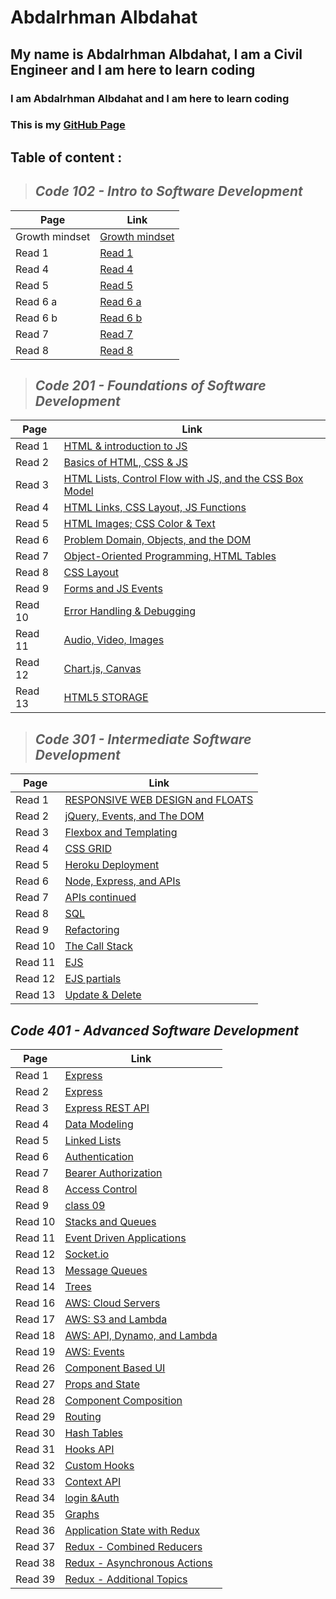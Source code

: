 # **Abdalrhman Albdahat**

## My name is Abdalrhman Albdahat, I am a Civil Engineer and I am here to learn coding



### I am Abdalrhman Albdahat and I am here to learn coding

### This is my [GitHub Page](https://github.com/boodah96)

## Table of content :


> ## *Code 102 - Intro to Software Development*

| Page           | Link                                                               |
|----------------|----------------|
| Growth mindset | [Growth mindset](https://boodah96.github.io/reading-notes/README1) |
| Read 1         |  [Read 1](https://boodah96.github.io/reading-notes/read_1)         |
| Read 4         |  [Read 4](https://boodah96.github.io/reading-notes/read4)|
| Read 5         |  [Read 5](https://boodah96.github.io/reading-notes/read5)|
| Read 6 a       |  [Read 6 a](https://boodah96.github.io/reading-notes/read6a)|
| Read 6 b       |  [Read 6 b](https://boodah96.github.io/reading-notes/read6b)|
| Read 7         |  [Read 7](https://boodah96.github.io/reading-notes/read7)|
| Read 8         |  [Read 8](https://boodah96.github.io/reading-notes/read8)|

> ## *Code 201 - Foundations of Software Development*

| Page   | Link                                                                           |
|--------|--------------------------------------------------------------------------------|
| Read 1 | [HTML & introduction to JS](https://boodah96.github.io/reading-notes/class-01) |
| Read 2 | [Basics of HTML, CSS & JS](https://boodah96.github.io/reading-notes/class-02)  |
| Read 3 | [HTML Lists, Control Flow with JS, and the CSS Box Model](https://boodah96.github.io/reading-notes/class-03)  |
| Read 4 | [HTML Links, CSS Layout, JS Functions](https://boodah96.github.io/reading-notes/class-04)  |
| Read 5 | [HTML Images; CSS Color & Text](https://boodah96.github.io/reading-notes/class-05)  |
| Read 6 | [Problem Domain, Objects, and the DOM](https://boodah96.github.io/reading-notes/class-06)  |
| Read 7 | [Object-Oriented Programming, HTML Tables](https://boodah96.github.io/reading-notes/class-07)  |
| Read 8 | [CSS Layout](https://boodah96.github.io/reading-notes/class-08)  |
| Read 9 | [Forms and JS Events](https://boodah96.github.io/reading-notes/class-09)  |
| Read 10 | [Error Handling & Debugging](https://boodah96.github.io/reading-notes/class-10)  |
| Read 11 | [Audio, Video, Images](https://boodah96.github.io/reading-notes/class-11)  |
| Read 12 | [Chart.js, Canvas](https://boodah96.github.io/reading-notes/class-12)  |
| Read 13 | [ HTML5 STORAGE](https://boodah96.github.io/reading-notes/class-13)  |

> ## *Code 301 - Intermediate Software Development*
| Page   | Link                                                                                 |
|--------| -------------------------------------------------------------------------------------|
| Read 1 | [RESPONSIVE WEB DESIGN and FLOATS](https://boodah96.github.io/reading-notes/read-01) |
| Read 2 | [ jQuery, Events, and The DOM](https://boodah96.github.io/reading-notes/read-02)     |
| Read 3 | [Flexbox and Templating](https://boodah96.github.io/reading-notes/read-03)           |
| Read 4 | [CSS GRID](https://boodah96.github.io/reading-notes/read-04)                         |
| Read 5 | [Heroku Deployment](https://boodah96.github.io/reading-notes/read-05)                |
| Read 6 | [Node, Express, and APIs](https://boodah96.github.io/reading-notes/read-06)          |
| Read 7 | [APIs continued](https://boodah96.github.io/reading-notes/read-07)                   |
| Read 8 | [SQL           ](https://boodah96.github.io/reading-notes/read-08)                   |
| Read 9 | [Refactoring   ](https://boodah96.github.io/reading-notes/read-09)                   |
| Read 10| [The Call Stack](https://boodah96.github.io/reading-notes/read-10)                   |
| Read 11| [EJS           ](https://boodah96.github.io/reading-notes/read-11)                   |
| Read 12| [EJS partials  ](https://boodah96.github.io/reading-notes/read-12)                   |
| Read 13| [Update & Delete  ](https://boodah96.github.io/reading-notes/read-13)                |

 ## *Code 401 - Advanced Software Development*
| Page    |  Link                                                                          |
| ------- |--------------------------------------------------------------------------------|
| Read 1  | [Express](https://boodah96.github.io/reading-notes/Read1)                      |
| Read 2  | [Express](https://boodah96.github.io/reading-notes/Read2)                      |
| Read 3  | [Express REST API](https://boodah96.github.io/reading-notes/Read3)             |
| Read 4  | [Data Modeling](https://boodah96.github.io/reading-notes/text4)                |
| Read 5  | [Linked Lists](https://boodah96.github.io/reading-notes/text5)                 |
| Read 6  | [Authentication](https://boodah96.github.io/reading-notes/text6)               |
| Read 7  | [Bearer Authorization](https://boodah96.github.io/reading-notes/text7)         |
| Read 8  | [Access Control](https://boodah96.github.io/reading-notes/text81)              |
| Read 9  | [class 09](https://boodah96.github.io/reading-notes/text9)                     |
| Read 10 | [Stacks and Queues](https://boodah96.github.io/reading-notes/text10)           |
| Read 11 | [ Event Driven Applications](https://boodah96.github.io/reading-notes/text11)  |
| Read 12 | [ Socket.io](https://boodah96.github.io/reading-notes/text12)                  |
| Read 13 | [ Message Queues](https://boodah96.github.io/reading-notes/text13)             |
| Read 14 | [ Trees](https://boodah96.github.io/reading-notes/text14)                      |
| Read 16 | [ AWS: Cloud Servers](https://boodah96.github.io/reading-notes/text16)         |
| Read 17 | [ AWS: S3 and Lambda](https://boodah96.github.io/reading-notes/text17)         |
| Read 18 | [ AWS: API, Dynamo, and Lambda](https://boodah96.github.io/reading-notes/text18)|
| Read 19 | [  AWS: Events](https://boodah96.github.io/reading-notes/text19)|
| Read 26 | [  Component Based UI](https://boodah96.github.io/reading-notes/text26)|
| Read 27 | [  Props and State](https://boodah96.github.io/reading-notes/text27)|
| Read 28 | [  Component Composition](https://boodah96.github.io/reading-notes/text28)|
| Read 29 | [  Routing](https://boodah96.github.io/reading-notes/text29)|
| Read 30 | [  Hash Tables](https://boodah96.github.io/reading-notes/text30)|
| Read 31 | [  Hooks API ](https://boodah96.github.io/reading-notes/text31)|
| Read 32 | [  Custom Hooks ](https://boodah96.github.io/reading-notes/text32)|
| Read 33 | [  Context API ](https://boodah96.github.io/reading-notes/text33)|
| Read 34 | [  login &Auth ](https://boodah96.github.io/reading-notes/text34)|
| Read 35 | [  Graphs ](https://boodah96.github.io/reading-notes/text35)|
| Read 36 | [   Application State with Redux ](https://boodah96.github.io/reading-notes/text36)|
| Read 37 | [   Redux - Combined Reducers ](https://boodah96.github.io/reading-notes/text37)|
| Read 38 | [  Redux - Asynchronous Actions ](https://boodah96.github.io/reading-notes/text38)|
| Read 39 | [  Redux - Additional Topics ](https://boodah96.github.io/reading-notes/text39)|
  